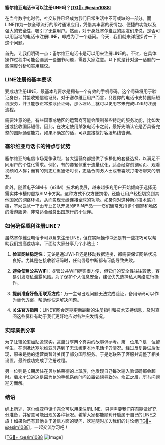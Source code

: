 **塞尔维亚电话卡可以注册LINE吗？[[TG💪+ @esim1088](https://t.me/s/esim1088)]**

在当今数字化时代，社交软件已经成为我们日常生活中不可或缺的一部分。而LINE作为一款全球流行的即时通讯应用，凭借其丰富的表情包、便捷的功能以及强大的安全性，吸引了无数用户。然而，对于身处塞尔维亚的朋友们来说，是否可以用当地的电话卡注册LINE，却成为了一个疑问。今天，我们就来详细探讨一下这个问题。

首先，让我们明确一点：塞尔维亚电话卡是可以用来注册LINE的。不过，在具体操作过程中可能会遇到一些细节问题，需要大家注意。以下就是针对这一话题的一些深度分析和实用建议。

### LINE注册的基本要求

要成功注册LINE，最基本的要求是拥有一个有效的手机号码。这个号码将用于验证身份，并接收短信验证码。对于塞尔维亚用户而言，只要你的电话卡支持国际短信服务，并且能够正常接收验证码，那么理论上就可以使用它来完成LINE的注册流程。

需要注意的是，有些国家或地区的运营商可能会限制某些特定的服务功能，比如发送或接收国际短信。因此，在决定使用某张电话卡之前，最好先确认它是否具备完整的国际通信能力。如果不确定的话，可以直接拨打客服热线咨询。

### 塞尔维亚电话卡的特点与优势

塞尔维亚的电信市场竞争激烈，各大运营商都提供了多样化的套餐选择，以满足不同用户的个性化需求。例如，有的套餐侧重于流量优化，适合经常浏览网页、观看视频的人群；而有的则更注重通话时长，更适合商务人士或者喜欢打电话聊天的朋友。

此外，随着电子SIM卡（eSIM）技术的发展，越来越多的用户开始倾向于选择无需实体卡槽的虚拟SIM卡方案。这种方式不仅方便携带，还能让用户轻松切换到其他国家的网络环境，从而实现无缝连接全球的功能。如果你对这种新兴技术感兴趣，不妨尝试一下由专业团队开发的ESIM产品——它们通常支持多个国家和地区的漫游服务，非常适合经常出国旅行的小伙伴。

### 如何确保顺利注册LINE？

虽然塞尔维亚电话卡可以用来注册LINE，但在实际操作中还是有一些技巧可以帮助我们提高成功率。下面给大家分享几个小贴士：

1. **检查网络稳定性**：无论是通过Wi-Fi还是移动数据连接，都需要保证网络状况良好。尤其是在接收验证码时，任何信号中断都有可能导致失败。
   
2. **避免使用公共WiFi**：尽管公共WiFi确实很方便，但它们的安全性往往较低，容易引发隐私泄露风险。为了保护个人信息安全，建议优先选择私人网络进行操作。

3. **提前准备好备用联系方式**：万一主号出现问题无法完成验证，备用号码可以作为替代方案，帮助你快速解决问题。

4. **关注官方指南**：LINE官网会定期更新最新的注册指引和技术支持信息，及时查阅这些资料有助于我们更好地应对各种突发情况。

### 实际案例分享

为了让理论更加贴近现实，这里分享两个真实的故事供参考。第一位用户是一位留学生，在刚抵达塞尔维亚时遇到了无法绑定本地电话卡的情况。经过反复尝试后发现，原来是她的运营商暂时关闭了部分国际服务。于是她联系了客服并调整了相关设置，最终成功完成了注册过程。

另一位则是长期居住在贝尔格莱德的上班族，他发现自己每次输入验证码都会超时。后来才知道这是因为他的手机系统时间设置错误导致的。修正之后，所有问题迎刃而解。

### 结语

综上所述，塞尔维亚电话卡完全可以用来注册LINE，只是需要我们在前期做好充分准备，并留意可能出现的各种状况。希望大家都能顺利开启属于自己的LINE之旅！如果你还有其他关于通信方面的疑问，欢迎随时加入我们的讨论组[[TG💪+ @esim1088](https://t.me/s/esim1088)]，一起交流学习吧！

[[TG💪+ @esim1088](https://t.me/s/esim1088) ![Image](https://i.postimg.cc/4NQfJmqS/Snipaste-2025-05-13-00-14-12.png)]